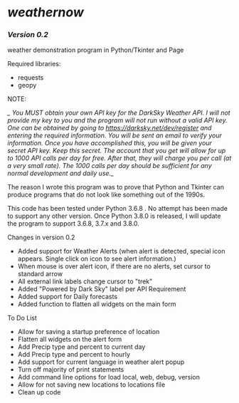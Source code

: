 # _weathernow_
### _Version 0.2_
weather demonstration program in Python/Tkinter and Page


Required libraries:

*    requests
*    geopy


NOTE:

*_ You MUST obtain your own API key for the DarkSky Weather API.  I will not provide my key to you and the program will not run without a valid API key.  One can be obtained by going to https://darksky.net/dev/register and entering the required information.  You will be sent an email to verify your information.  Once you have accomplished this, you will be given your secret API key.  Keep this secret.  The account that you get will allow for up to 1000 API calls per day for free.  After that, they will charge you per call (at a very small rate).  The 1000 calls per day should be sufficient for any normal development and daily use._*


The reason I wrote this program was to prove that Python and Tkinter can produce programs that do not look like something out of the 1990s.

This code has been tested under Python 3.6.8 . No attempt has been made to support any other version.  Once Python 3.8.0 is released, I will update the program to support 3.6.8, 3.7.x and 3.8.0.

Changes in version 0.2

* Added support for Weather Alerts (when alert is detected, special icon appears.  Single click on icon to see alert information.)
* When mouse is over alert icon, if there are no alerts, set cursor to standard arrow
* All external link labels change cursor to "trek"
* Added "Powered by Dark Sky" label per API Requirement
* Added support for Daily forecasts
* Added function to flatten all widgets on the main form

To Do List

* Allow for saving a startup preference of location
* Flatten all widgets on the alert form
* Add Precip type and percent to current day
* Add Precip type and percent to hourly
* Add support for current language in weather alert popup
* Turn off majority of print statements
* Add command line options for load local, web, debug, version
* Allow for not saving new locations to locations file
* Clean up code
